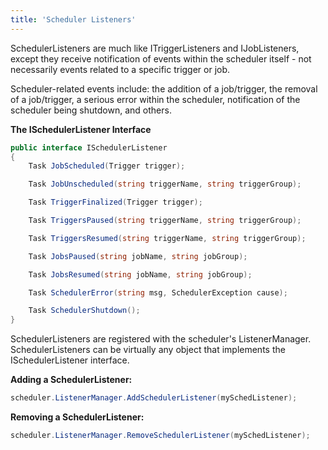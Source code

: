 ```yaml
---
title: 'Scheduler Listeners'
---
```


SchedulerListeners are much like ITriggerListeners and IJobListeners, except they receive notification of 
events within the scheduler itself - not necessarily events related to a specific trigger or job.

Scheduler-related events include: the addition of a job/trigger, the removal of a job/trigger, a serious error 
within the scheduler, notification of the scheduler being shutdown, and others.


__The ISchedulerListener Interface__

```csharp
public interface ISchedulerListener
{
	Task JobScheduled(Trigger trigger);

	Task JobUnscheduled(string triggerName, string triggerGroup);

	Task TriggerFinalized(Trigger trigger);

	Task TriggersPaused(string triggerName, string triggerGroup);

	Task TriggersResumed(string triggerName, string triggerGroup);

	Task JobsPaused(string jobName, string jobGroup);

	Task JobsResumed(string jobName, string jobGroup);

	Task SchedulerError(string msg, SchedulerException cause);

	Task SchedulerShutdown();
} 
```
	
SchedulerListeners are registered with the scheduler's ListenerManager.
SchedulerListeners can be virtually any object that implements the ISchedulerListener interface.

**Adding a SchedulerListener:**

```csharp
scheduler.ListenerManager.AddSchedulerListener(mySchedListener);
```

**Removing a SchedulerListener:**

```csharp
scheduler.ListenerManager.RemoveSchedulerListener(mySchedListener);
```
